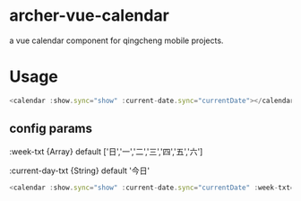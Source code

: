 # archer-vue-calendar
a vue calendar component for qingcheng mobile projects.


#	Usage

```JavaScript
<calendar :show.sync="show" :current-date.sync="currentDate"></calendar>
```

## config params

:week-txt {Array}  default ['日','一','二','三','四','五','六']

:current-day-txt {String} default '今日'

```JavaScript
<calendar :show.sync="show" :current-date.sync="currentDate" :week-txt="['sun','mon','tue','wed','thu','fri','sat']"></calendar>
```